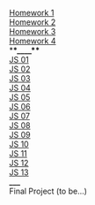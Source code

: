 [Homework 1](https://bursan.github.io/genius-homework/homework-1/)<br>
[Homework 2](https://bursan.github.io/genius-homework/homework-2/)<br>
[Homework 3](https://bursan.github.io/genius-homework/homework-3/)<br>
[Homework 4](https://bursan.github.io/genius-homework/homework-4/)<br> \***\*\_\_\_\_\*\***<br>
[JS 01](https://bursan.github.io/genius-homework/hw-js-1/)<br>
[JS 02](https://bursan.github.io/genius-homework/hw-js-2/)<br>
[JS 03](https://bursan.github.io/genius-homework/hw-js-3/)<br>
[JS 04](https://bursan.github.io/genius-homework/hw-js-4/)<br>
[JS 05](https://bursan.github.io/genius-homework/hw-js-5/)<br>
[JS 06](https://bursan.github.io/genius-homework/hw-js-6/)<br>
[JS 07](https://bursan.github.io/genius-homework/hw-js-7/)<br>
[JS 08](https://bursan.github.io/genius-homework/hw-js-8/)<br>
[JS 09](https://bursan.github.io/genius-homework/hw-js-9/)<br>
[JS 10](https://bursan.github.io/genius-homework/hw-js-10/)<br>
[JS 11](https://bursan.github.io/genius-homework/hw-js-11/)<br>
[JS 12](https://bursan.github.io/genius-homework/hw-js-12/)<br>
[JS 13](https://bursan.github.io/genius-homework/hw-js-13/)<br>
**\_\_\_**<br>
Final Project (to be...)
